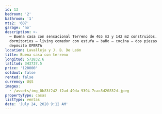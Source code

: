 ```yaml
---
id: 13
bedroom: '2'
bathroom: '1'
mts2: '607'
garage: 'no'
description: >-
  – Buena casa con sensacional Terreno de 465 m2 y 142 m2 construidos. – Dos
  dormitorios – living comedor con estufa – baño – cocina – dos piezas de
  depósito OFERTA
location: Lavalleja y J. B. De León
title: Buena casa con terreno
longitud: 572832.6
latitud: 343737.5
price: '120000'
soldout: false
rented: false
currency: U$S
images:
  - /assets/img_0b83f242-f2ad-49da-9394-7cac8d20832d.jpeg
propertyType: casas
listType: ventas
date: 'July 24, 2020 9:12 AM'
---
```


